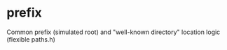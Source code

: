 # prefix
Common prefix (simulated root) and "well-known directory" location logic (flexible paths.h)
